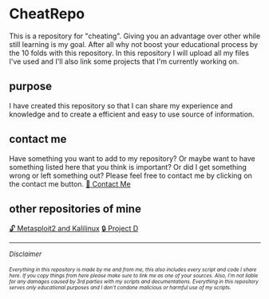  <link href="https://cdn.jsdelivr.net/npm/bootstrap@5.3.0-alpha1/dist/css/bootstrap.min.css" rel="stylesheet" integrity="sha384-GLhlTQ8iRABdZLl6O3oVMWSktQOp6b7In1Zl3/Jr59b6EGGoI1aFkw7cmDA6j6gD" crossorigin="anonymous">

  <link href="https://cdn.jsdelivr.net/npm/bootstrap@5.3.0-alpha1/dist/css/bootstrap.min.css" rel="stylesheet" integrity="sha384-GLhlTQ8iRABdZLl6O3oVMWSktQOp6b7In1Zl3/Jr59b6EGGoI1aFkw7cmDA6j6gD" crossorigin="anonymous">

# CheatRepo

This is a repository for "cheating". Giving you an advantage over other while still learning is my goal. After all why not boost your educational process by the 10 folds with this repository. In this repository I will upload all my files I've used and I'll also link some projects that I'm currently working on.

## purpose

I have created this repository so that I can share my experience and knowledge and to create a efficient and easy to use source of information. 

## contact me

Have something you want to add to my repository? Or maybe want to have something listed here that you think is important? Or did I get something wrong or left something out? Please feel free to contact me by clicking on the contact me button. <a class="" href="mailto:portfolio.it.zh@gmail.com"> 📨 Contact Me</a></li>

## other repositories of mine

[🔓 Metasploit2 and Kalilinux](https://github.com/CastouloLee/projectweek-KaliLinux-documentation)
[🔒 Project D](https://github.com/CastouloLee/ProjectD)

---

<div>
<font size= "2px"> <i>Disclaimer</i> </font><br>
<br>
<font size= "1px"> <i>Everything in this repository is made by me and from me, this also includes every script and code I share here. If you copy things from here please make sure to link me as one of your sources. Also, I'm not liable for any damages caused by 3rd parties with my scripts and documentations. Everything in this repository serves only educational purposes and I don't condone malicious or harmful use of my scripts. </i> </font>
</div>

